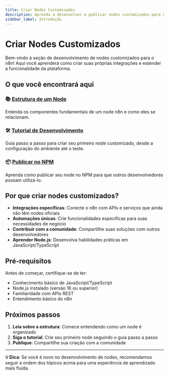 ```yaml
---
title: Criar Nodes Customizados
description: Aprenda a desenvolver e publicar nodes customizados para o n8n
sidebar_label: Introdução
---
```


# Criar Nodes Customizados

Bem-vindo à seção de desenvolvimento de nodes customizados para o n8n! Aqui você aprenderá como criar suas próprias integrações e estender a funcionalidade da plataforma.

## O que você encontrará aqui

### 📚 [Estrutura de um Node](./estrutura-node)
Entenda os componentes fundamentais de um node n8n e como eles se relacionam.

### 🛠️ [Tutorial de Desenvolvimento](./tutorial-desenvolvimento)
Guia passo a passo para criar seu primeiro node customizado, desde a configuração do ambiente até o teste.

### 📦 [Publicar no NPM](./publicar-npm)
Aprenda como publicar seu node no NPM para que outros desenvolvedores possam utilizá-lo.

## Por que criar nodes customizados?

- **Integrações específicas**: Conecte o n8n com APIs e serviços que ainda não têm nodes oficiais
- **Automações únicas**: Crie funcionalidades específicas para suas necessidades de negócio
- **Contribuir com a comunidade**: Compartilhe suas soluções com outros desenvolvedores
- **Aprender Node.js**: Desenvolva habilidades práticas em JavaScript/TypeScript

## Pré-requisitos

Antes de começar, certifique-se de ter:

- Conhecimento básico de JavaScript/TypeScript
- Node.js instalado (versão 16 ou superior)
- Familiaridade com APIs REST
- Entendimento básico do n8n

## Próximos passos

1. **Leia sobre a estrutura**: Comece entendendo como um node é organizado
2. **Siga o tutorial**: Crie seu primeiro node seguindo o guia passo a passo
3. **Publique**: Compartilhe sua criação com a comunidade

---

**💡 Dica**: Se você é novo no desenvolvimento de nodes, recomendamos seguir a ordem dos tópicos acima para uma experiência de aprendizado mais fluida. 